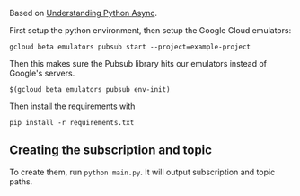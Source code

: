 Based on [Understanding Python Async](https://ruarfff.com/posts/understanding-python-async).

First setup the python environment, then setup the Google Cloud emulators:

```
gcloud beta emulators pubsub start --project=example-project
```

Then this makes sure the Pubsub library hits our emulators instead of Google's servers.

```
$(gcloud beta emulators pubsub env-init)
```

Then install the requirements with

```
pip install -r requirements.txt
```

## Creating the subscription and topic

To create them, run `python main.py`. It will output subscription and topic paths.
